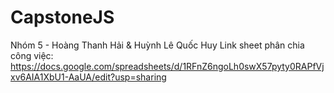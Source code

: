 # CapstoneJS
Nhóm 5 - Hoàng Thanh Hải & Huỳnh Lê Quốc Huy
Link sheet phân chia công việc:
https://docs.google.com/spreadsheets/d/1RFnZ6ngoLh0swX57pyty0RAPfVjxv6AIA1XbU1-AaUA/edit?usp=sharing

